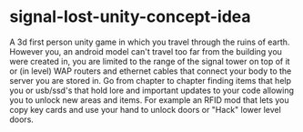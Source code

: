 # signal-lost-unity-concept-idea

A 3d first person unity game in which you travel through the ruins of earth. However you, an android model can't travel too far from the building you were created in, you are limited to the range of the signal tower on top of it or (in level) WAP routers and ethernet cables that connect your body to the server you are stored in. Go from chapter to chapter finding items that help you or usb/ssd's that hold lore and important updates to your code allowing you to unlock new areas and items. For example an RFID mod that lets you copy key cards and use your hand to unlock doors or "Hack" lower level doors.